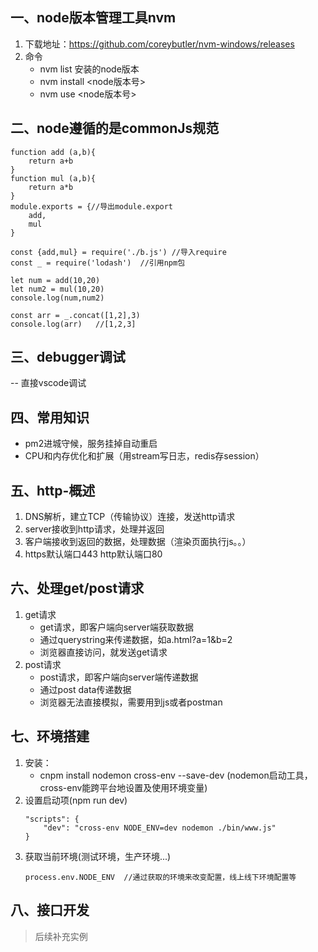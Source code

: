 ## 一、node版本管理工具nvm
1. 下载地址：https://github.com/coreybutler/nvm-windows/releases
2. 命令
    - nvm list 安装的node版本
    - nvm install <node版本号>
    - nvm use <node版本号>

## 二、node遵循的是commonJs规范
```
function add (a,b){
    return a+b
}
function mul (a,b){
    return a*b
}
module.exports = {//导出module.export
    add,
    mul
}
```
```
const {add,mul} = require('./b.js') //导入require
const _ = require('lodash')  //引用npm包

let num = add(10,20)
let num2 = mul(10,20)
console.log(num,num2)

const arr = _.concat([1,2],3)
console.log(arr)   //[1,2,3]
```

## 三、debugger调试
-- 直接vscode调试

## 四、常用知识
- pm2进城守候，服务挂掉自动重启
- CPU和内存优化和扩展（用stream写日志，redis存session）

## 五、http-概述
1. DNS解析，建立TCP（传输协议）连接，发送http请求
2. server接收到http请求，处理并返回
3. 客户端接收到返回的数据，处理数据（渲染页面执行js。。）
4. https默认端口443 http默认端口80

## 六、处理get/post请求
1. get请求
    - get请求，即客户端向server端获取数据
    - 通过querystring来传递数据，如a.html?a=1&b=2
    - 浏览器直接访问，就发送get请求
2. post请求
    - post请求，即客户端向server端传递数据
    - 通过post data传递数据
    - 浏览器无法直接模拟，需要用到js或者postman

## 七、环境搭建
1. 安装：
    - cnpm install nodemon cross-env --save-dev (nodemon启动工具，cross-env能跨平台地设置及使用环境变量)
2. 设置启动项(npm run dev)
    ```
    "scripts": {
        "dev": "cross-env NODE_ENV=dev nodemon ./bin/www.js"
    }
    ```
3. 获取当前环境(测试环境，生产环境...)
    ```
    process.env.NODE_ENV  //通过获取的环境来改变配置，线上线下环境配置等
    ```

## 八、接口开发
 > 后续补充实例